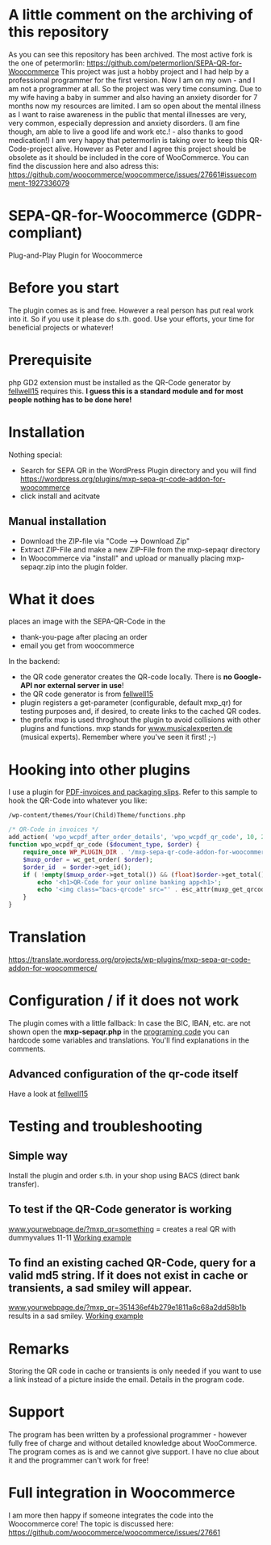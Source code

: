 # A little comment on the archiving of this repository
As you can see this repository has been archived. The most active fork is the one of petermorlin: https://github.com/petermorlion/SEPA-QR-for-Woocommerce 
This project was just a hobby project and I had help by a professional programmer for the first version. Now I am on my own - and I am not a programmer at all. So the project was very time consuming. Due to my wife having a baby in summer and also having an anxiety disorder for 7 months now my resources are limited. I am so open about the mental illness as I want to raise awareness in the public that mental illnesses are very, very common, especially depression and anxiety disorders. (I am fine though, am able to live a good life and work etc.! - also thanks to good medication!)
I am very happy that petermorlin is taking over to keep this QR-Code-project alive. However as Peter and I agree this project should be obsolete as it should be included in the core of WooCommerce. You can find the discussion here and also adress this: https://github.com/woocommerce/woocommerce/issues/27661#issuecomment-1927336079
# SEPA-QR-for-Woocommerce (GDPR-compliant)
Plug-and-Play Plugin for Woocommerce
# Before you start
The plugin comes as is and free. However a real person has put real work into it. So if you use it please do s.th. good. Use your efforts, your time for beneficial projects or whatever!
# Prerequisite
php GD2 extension must be installed as the QR-Code generator by [fellwell15](https://github.com/fellwell5/bezahlcode/) requires this. **I guess this is a standard module and for most people nothing has to be done here!**
# Installation
Nothing special:
* Search for SEPA QR in the WordPress Plugin directory and you will find https://wordpress.org/plugins/mxp-sepa-qr-code-addon-for-woocommerce
* click install and acitvate

## Manual installation
* Download the ZIP-file via "Code --> Download Zip"
* Extract ZIP-File and make a new ZIP-File from the mxp-sepaqr directory
* In Woocommerce via "install" and upload or manually placing mxp-sepaqr.zip into the plugin folder.
# What it does
places an image with the SEPA-QR-Code in the
* thank-you-page after placing an order
* email you get from woocommerce

In the backend:
* the QR code generator creates the QR-code locally. There is **no Google-API nor external server in use**!
* the QR code generator is from [fellwell15](https://github.com/fellwell5/bezahlcode/)
* plugin registers a get-parameter (configurable, default mxp_qr) for testing purposes and, if desired, to create links to the cached QR codes.
* the prefix mxp is used throghout the plugin to avoid collisions with other plugins and functions. mxp stands for www.musicalexperten.de (musical experts). Remember where you've seen it first! ;-)


# Hooking into other plugins
I use a plugin for [PDF-invoices and packaging slips](https://docs.wpovernight.com/home/woocommerce-pdf-invoices-packing-slips/pdf-template-action-hooks/).  Refer to this sample to hook the QR-Code into whatever you like:

```
/wp-content/themes/Your(Child)Theme/functions.php
```

```php
/* QR-Code in invoices */
add_action( 'wpo_wcpdf_after_order_details', 'wpo_wcpdf_qr_code', 10, 2 );
function wpo_wcpdf_qr_code ($document_type, $order) {
	require_once WP_PLUGIN_DIR . '/mxp-sepa-qr-code-addon-for-woocommerce/muxp-sepaqr.php';
    $muxp_order = wc_get_order( $order);
	$order_id  = $order->get_id();
 	if ( !empty($muxp_order->get_total()) && (float)$order->get_total() > 0 ) {
		echo '<h1>QR-Code for your online banking app<h1>';
		echo '<img class="bacs-qrcode" src="' . esc_attr(muxp_get_qrcode($order->get_total(), $order_id)) . '" alt="qr-code"></p>';
	} 
}
```

# Translation
https://translate.wordpress.org/projects/wp-plugins/mxp-sepa-qr-code-addon-for-woocommerce/

# Configuration / if it does not work
The plugin comes with a little fallback: In case the BIC, IBAN, etc. are not shown open the **mxp-sepaqr.php** in the [programing code](https://github.com/Coernel82/SEPA-QR-for-Woocommerce/blob/afbacf58264c7afccd6b7f29e3f3105cb0e95b3b/mxp-sepaqr/mxp-sepaqr.php#L45-L50) you can hardcode some variables and translations. You'll find explanations in the comments.
## Advanced configuration of the qr-code itself
Have a look at [fellwell15](https://github.com/fellwell5/bezahlcode/)

# Testing and troubleshooting
## Simple way
Install the plugin and order s.th. in your shop using BACS (direct bank transfer).
## To test if the QR-Code generator is working
www.yourwebpage.de/?mxp_qr=something  = creates a real QR with dummyvalues 11-11
[Working example](https://www.musicalexperten.de/?mxp_qr=something)
## To find an existing cached QR-Code, query for a valid md5 string. If it does not exist in cache or transients, a sad smiley will appear.
www.yourwebpage.de/?mxp_qr=351436ef4b279e1811a6c68a2dd58b1b 
results in a sad smiley. [Working example](https://www.musicalexperten.de/?mxp_qr=351436ef4b279e1811a6c68a2dd58b1b)

# Remarks
Storing the QR code in cache or transients is only needed if you want to use a link instead of a picture inside the email. Details in the program code.

# Support
The program has been written by a professional programmer - however fully free of charge and without detailed knowledge about WooCommerce. The program comes as is and we cannot give support. I have no clue about it and the programmer can't work for free!

# Full integration in Woocommerce
I am more then happy if someone integrates the code into the Woocommerce core! The topic is discussed here: https://github.com/woocommerce/woocommerce/issues/27661
